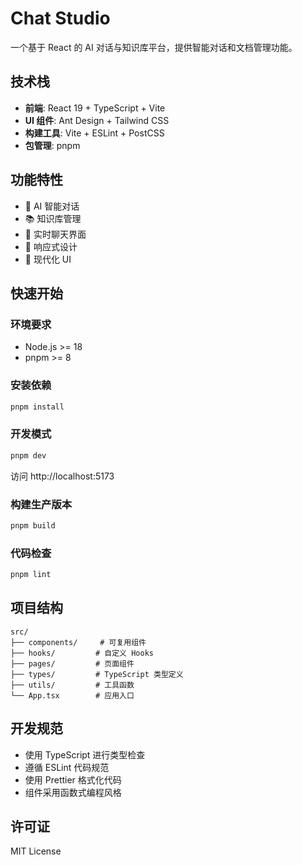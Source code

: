 # Chat Studio

一个基于 React 的 AI 对话与知识库平台，提供智能对话和文档管理功能。

## 技术栈

- **前端**: React 19 + TypeScript + Vite
- **UI 组件**: Ant Design + Tailwind CSS
- **构建工具**: Vite + ESLint + PostCSS
- **包管理**: pnpm

## 功能特性

- 🤖 AI 智能对话
- 📚 知识库管理
- 💬 实时聊天界面
- 📱 响应式设计
- 🎨 现代化 UI

## 快速开始

### 环境要求

- Node.js >= 18
- pnpm >= 8

### 安装依赖

```bash
pnpm install
```

### 开发模式

```bash
pnpm dev
```

访问 http://localhost:5173

### 构建生产版本

```bash
pnpm build
```

### 代码检查

```bash
pnpm lint
```

## 项目结构

```
src/
├── components/     # 可复用组件
├── hooks/         # 自定义 Hooks
├── pages/         # 页面组件
├── types/         # TypeScript 类型定义
├── utils/         # 工具函数
└── App.tsx        # 应用入口
```

## 开发规范

- 使用 TypeScript 进行类型检查
- 遵循 ESLint 代码规范
- 使用 Prettier 格式化代码
- 组件采用函数式编程风格

## 许可证

MIT License
